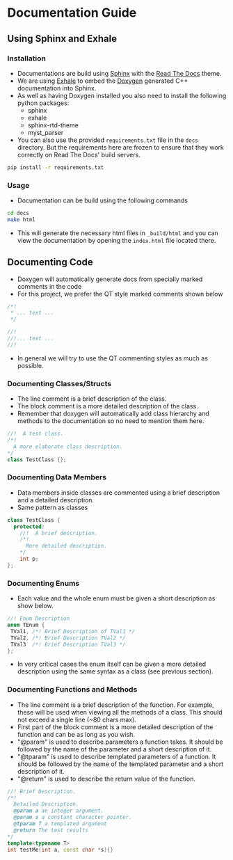 # Documentation Guide

## Using Sphinx and Exhale

### Installation

- Documentations are build using [Sphinx](https://www.sphinx-doc.org/en/master/) 
with the [Read The Docs](https://readthedocs.org/) theme.
- We are using [Exhale](https://exhale.readthedocs.io/en/latest/) to embed the 
[Doxygen](https://www.doxygen.nl/index.html) generated C++ documentation into Sphinx.
- As well as having Doxygen installed you also need to install the following python packages:
  - sphinx
  - exhale
  - sphinx-rtd-theme
  - myst_parser
- You can also use the provided `requirements.txt` file in the `docs` directory. But the requirements 
here are frozen to ensure that they work correctly on Read The Docs' build servers.

```bash
pip install -r requirements.txt
```

### Usage

- Documentation can be build using the following commands

```bash
cd docs
make html
```

- This will generate the necessary html files in `_build/html` 
and you can view the documentation by opening the `index.html` file located there.

## Documenting Code

- Doxygen will automatically generate docs from specially marked comments in the code
- For this project, we prefer the QT style marked comments shown below

```cpp
/*!
 * ... text ...
 */

//!
//!... text ...
//!
```

- In general we will try to use the QT commenting styles as much as possible.

### Documenting Classes/Structs

- The line comment is a brief description of the class.
- The block comment is a more detailed description of the class.
- Remember that doxygen will automatically add class hierarchy and methods to the documentation so no need to mention them here.

```cpp
//!  A test class. 
/*!
  A more elaborate class description.
*/
class TestClass {};
```

### Documenting Data Members

- Data members inside classes are commented using a brief description and a detailed description.
- Same pattern as classes

```cpp
class TestClass {
  protected:
    //!  A brief description.
    /*!
      More detailed description.
    */
    int p;
};
```

### Documenting Enums

- Each value and the whole enum must be given a short description as show below.

```cpp
//! Enum Description
enum TEnum { 
 TVal1, /*! Brief Description of TVal1 */
 TVal2, /*! Brief Description TVal2 */
 TVal3  /*! Brief Description TVal3 */
};
```

- In very critical cases the enum itself can be given a more detailed description using the same syntax as a class (see previous section).

### Documenting Functions and Methods

- The line comment is a brief description of the function. For example, these will be used when viewing all the methods of a class. This should not exceed a single line (~80 chars max).
- First part of the block comment is a more detailed description of the function and can be as long as you wish.
- "@param" is used to describe parameters a function takes. It should be followed by the name of the parameter and a short description of it.
- "@tparam" is used to describe templated parameters of a function. It should be followed by the name of the templated parameter and a short description of it.
- "@return" is used to describe the return value of the function.

```cpp
//! Brief Description.
/*!
  Detailed Description.
  @param a an integer argument.
  @param s a constant character pointer.
  @tparam T a templated argument
  @return The test results
*/
template<typename T>
int testMe(int a, const char *s){}
```